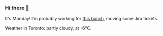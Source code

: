 ### Hi there :wave:

It's Monday! I'm probably working for [this bunch](https://github.com/kohofinancial), moving some Jira tickets.

Weather in Toronto: partly cloudy, at -6°C.
